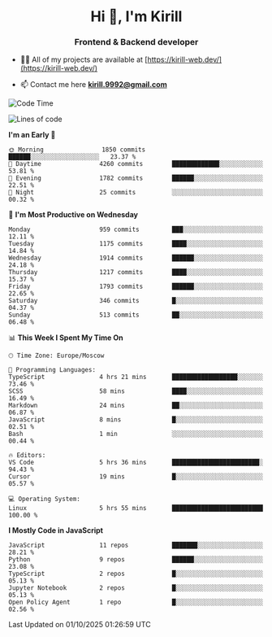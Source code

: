 <h1 align="center">Hi 👋, I'm Kirill</h1>
<h3 align="center">Frontend & Backend developer</h3>

- 👨‍💻 All of my projects are available at [https://kirill-web.dev/](https://kirill-web.dev/)

- 📫 Contact me here **kirill.9992@gmail.com**











<!--START_SECTION:waka-->
![Code Time](http://img.shields.io/badge/Code%20Time-2%2C351%20hrs%2041%20mins-blue)

![Lines of code](https://img.shields.io/badge/From%20Hello%20World%20I%27ve%20Written-5.1%20million%20lines%20of%20code-blue)

**I'm an Early 🐤** 

```text
🌞 Morning                1850 commits        ██████░░░░░░░░░░░░░░░░░░░   23.37 % 
🌆 Daytime                4260 commits        █████████████░░░░░░░░░░░░   53.81 % 
🌃 Evening                1782 commits        ██████░░░░░░░░░░░░░░░░░░░   22.51 % 
🌙 Night                  25 commits          ░░░░░░░░░░░░░░░░░░░░░░░░░   00.32 % 
```
📅 **I'm Most Productive on Wednesday** 

```text
Monday                   959 commits         ███░░░░░░░░░░░░░░░░░░░░░░   12.11 % 
Tuesday                  1175 commits        ████░░░░░░░░░░░░░░░░░░░░░   14.84 % 
Wednesday                1914 commits        ██████░░░░░░░░░░░░░░░░░░░   24.18 % 
Thursday                 1217 commits        ████░░░░░░░░░░░░░░░░░░░░░   15.37 % 
Friday                   1793 commits        ██████░░░░░░░░░░░░░░░░░░░   22.65 % 
Saturday                 346 commits         █░░░░░░░░░░░░░░░░░░░░░░░░   04.37 % 
Sunday                   513 commits         ██░░░░░░░░░░░░░░░░░░░░░░░   06.48 % 
```


📊 **This Week I Spent My Time On** 

```text
🕑︎ Time Zone: Europe/Moscow

💬 Programming Languages: 
TypeScript               4 hrs 21 mins       ██████████████████░░░░░░░   73.46 % 
SCSS                     58 mins             ████░░░░░░░░░░░░░░░░░░░░░   16.49 % 
Markdown                 24 mins             ██░░░░░░░░░░░░░░░░░░░░░░░   06.87 % 
JavaScript               8 mins              █░░░░░░░░░░░░░░░░░░░░░░░░   02.51 % 
Bash                     1 min               ░░░░░░░░░░░░░░░░░░░░░░░░░   00.44 % 

🔥 Editors: 
VS Code                  5 hrs 36 mins       ████████████████████████░   94.43 % 
Cursor                   19 mins             █░░░░░░░░░░░░░░░░░░░░░░░░   05.57 % 

💻 Operating System: 
Linux                    5 hrs 55 mins       █████████████████████████   100.00 % 
```

**I Mostly Code in JavaScript** 

```text
JavaScript               11 repos            ███████░░░░░░░░░░░░░░░░░░   28.21 % 
Python                   9 repos             ██████░░░░░░░░░░░░░░░░░░░   23.08 % 
TypeScript               2 repos             █░░░░░░░░░░░░░░░░░░░░░░░░   05.13 % 
Jupyter Notebook         2 repos             █░░░░░░░░░░░░░░░░░░░░░░░░   05.13 % 
Open Policy Agent        1 repo              █░░░░░░░░░░░░░░░░░░░░░░░░   02.56 % 
```




 Last Updated on 01/10/2025 01:26:59 UTC
<!--END_SECTION:waka-->
